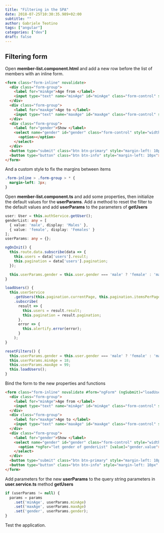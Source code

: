 ```yaml
---
title: "Filtering in the SPA"
date: 2018-07-25T10:30:35.989+02:00
subtitle: ""
author: Gabriele Teotino
tags: ["angular"]
categories: ["dev"]
draft: false
---
```


<!--more-->

## Filtering form

Open **member-list.component.html** and add a new row before the list of members with an inline form.

```html
<form class="form-inline" novalidate>
  <div class="form-group">
    <label for="minAge">Age from </label>
    <input type="text" name="minAge" id="minAge" class="form-control" style="width: 70px;">
  </div>
  <div class="form-group">
    <label for="maxAge">Age to </label>
    <input type="text" name="maxAge" id="maxAge" class="form-control" style="width: 70px;">
  </div>
  <div class="form-group">
    <label for="gender">Show </label>
    <select name="gender" id="gender" class="form-control" style="width: 130px;">
      <option></option>
    </select>
  </div>
  <button type="submit" class="btn btn-primary" style="margin-left: 10px">Apply filter</button>
  <button type="button" class="btn btn-info" style="margin-left: 10px">Reset filter</button>
</form>
```

And a custom style to fix the margins between items

```css
.form-inline > .form-group > * {
  margin-left: 3px;
}
```

Open **member-list.component.ts** and add some properties, then initialize the default values for the **userParams**. Add a method to reset the filter to the default values and add **userParams** to the parameters of **getUsers**

```typescript
user: User = this.authService.getUser();
genderList: any = [
  { value: 'male', display: 'Males' },
  { value: 'female', display: 'Females' }
];
userParams: any = {};

ngOnInit() {
  this.route.data.subscribe(data => {
    this.users = data['users'].result;
    this.pagination = data['users'].pagination;
  });

  this.userParams.gender = this.user.gender === 'male' ? 'female' : 'male';
}

loadUsers() {
  this.userService
    .getUsers(this.pagination.currentPage, this.pagination.itemsPerPage, this.userParams)
    .subscribe(
      result => {
        this.users = result.result;
        this.pagination = result.pagination;
      },
      error => {
        this.alertify.error(error);
      }
    );
}

resetFilters() {
  this.userParams.gender = this.user.gender === 'male' ? 'female' : 'male';
  this.userParams.minAge = 18;
  this.userParams.maxAge = 99;
  this.loadUsers();
}
```

Bind the form to the new properties and functions

```html
<form class="form-inline" novalidate #form="ngForm" (ngSubmit)="loadUsers()">
  <div class="form-group">
    <label for="minAge">Age from </label>
    <input type="text" name="minAge" id="minAge" class="form-control" style="width: 70px;" [(ngModel)]="userParams.minAge">
  </div>
  <div class="form-group">
    <label for="maxAge">Age to </label>
    <input type="text" name="maxAge" id="maxAge" class="form-control" style="width: 70px;" [(ngModel)]="userParams.maxAge">
  </div>
  <div class="form-group">
    <label for="gender">Show </label>
    <select name="gender" id="gender" class="form-control" style="width: 130px;" [(ngModel)]="userParams.gender">
      <option *ngFor="let gender of genderList" [value]="gender.value">{{gender.display}}</option>
    </select>
  </div>
  <button type="submit" class="btn btn-primary" style="margin-left: 10px">Apply filter</button>
  <button type="button" class="btn btn-info" style="margin-left: 10px" (click)="resetFilters()">Reset filter</button>
</form>
```

Add parameters for the new **userParams** to the query string parameters in **user.service.ts** method **getUsers**

```typescript
if (userParams != null) {
  params = params
    .set('minAge', userParams.minAge)
    .set('maxAge', userParams.maxAge)
    .set('gender', userParams.gender);
}
```

Test the application.
